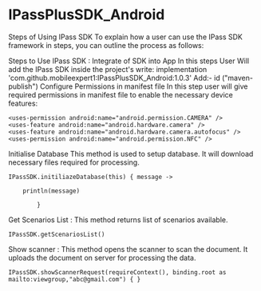 # IPassPlusSDK_Android
Steps of Using IPass SDK
To explain how a user can use the IPass SDK framework in steps, you can outline the process as follows:

Steps to Use IPass SDK :
Integrate of SDK into App
In this steps User Will add the IPass SDK inside the project's write: implementation 'com.github.mobileexpert1:IPassPlusSDK_Android:1.0.3'
    Add:- id ("maven-publish")
Configure Permissions in manifest file
In this step user will give required permissions in manifest file to enable the necessary device features:

    <uses-permission android:name="android.permission.CAMERA" />
    <uses-feature android:name="android.hardware.camera" />
    <uses-feature android:name="android.hardware.camera.autofocus" />
    <uses-permission android:name="android.permission.NFC" />


Initialise Database
This method is used to setup database. It will download necessary files required for processing.

    IPassSDK.initiliazeDatabase(this) { message ->

        println(message)
        
            }

Get Scenarios List :
This method returns list of scenarios available.

    IPassSDK.getScenariosList()


Show scanner :
This method opens the scanner to scan the document. It uploads the document on server for processing the data.

    IPassSDK.showScannerRequest(requireContext(), binding.root as mailto:viewgroup,"abc@gmail.com") { }